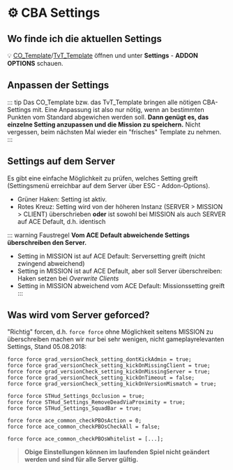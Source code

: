 # :gear: CBA Settings

## Wo finde ich die aktuellen Settings
:bulb: [CO_Template](https://github.com/gruppe-adler/CO_Template.VR/releases)/[TvT_Template](https://github.com/gruppe-adler/TvT_Template.VR/releases) öffnen und unter **Settings** - **ADDON OPTIONS** schauen.

## Anpassen der Settings
::: tip
Das CO_Template bzw. das TvT_Template bringen alle nötigen CBA-Settings mit. Eine Anpassung ist also nur nötig, wenn an bestimmten Punkten vom Standard abgewichen werden soll. **Dann genügt es, das einzelne Setting anzupassen und die Mission zu speichern.** Nicht vergessen, beim nächsten Mal wieder ein "frisches" Template zu nehmen.
:::

## Settings auf dem Server
Es gibt eine einfache Möglichkeit zu prüfen, welches Setting greift (Settingsmenü erreichbar auf dem Server über ESC - Addon-Options). 
* Grüner Haken: Setting ist aktiv. 
* Rotes Kreuz: Setting wird von der höheren Instanz (SERVER > MISSION > CLIENT) überschrieben **oder** ist sowohl bei MISSION als auch SERVER auf ACE Default, d.h. identisch

::: warning Faustregel
**Vom ACE Default abweichende Settings überschreiben den Server.**
* Setting in MISSION ist auf ACE Default: Serversetting greift (nicht zwingend abweichend)
* Setting in MISSION ist auf ACE Default, aber soll Server überschreiben: Haken setzen bei *Overwrite Clients*
* Setting in MISSION abweichend vom ACE Default: Missionssetting greift
:::


## Was wird vom Server geforced?
"Richtig" forcen, d.h. `force force` ohne Möglichkeit seitens MISSION zu überschreiben machen wir nur bei sehr wenigen, nicht gameplayrelevanten Settings, Stand 05.08.2018:

```sqf
force force grad_versionCheck_setting_dontKickAdmin = true;
force force grad_versionCheck_setting_kickOnMissingClient = true;
force force grad_versionCheck_setting_kickOnMissingServer = true;
force force grad_versionCheck_setting_kickOnTimeout = false;
force force grad_versionCheck_setting_kickOnVersionMismatch = true;

force force STHud_Settings_Occlusion = true;
force force STHud_Settings_RemoveDeadViaProximity = true;
force force STHud_Settings_SquadBar = true;

force force ace_common_checkPBOsAction = 0;
force force ace_common_checkPBOsCheckAll = false;

force force ace_common_checkPBOsWhitelist = [...];
```


> **Obige Einstellungen können im laufenden Spiel nicht geändert werden und sind für alle Server gültig.**